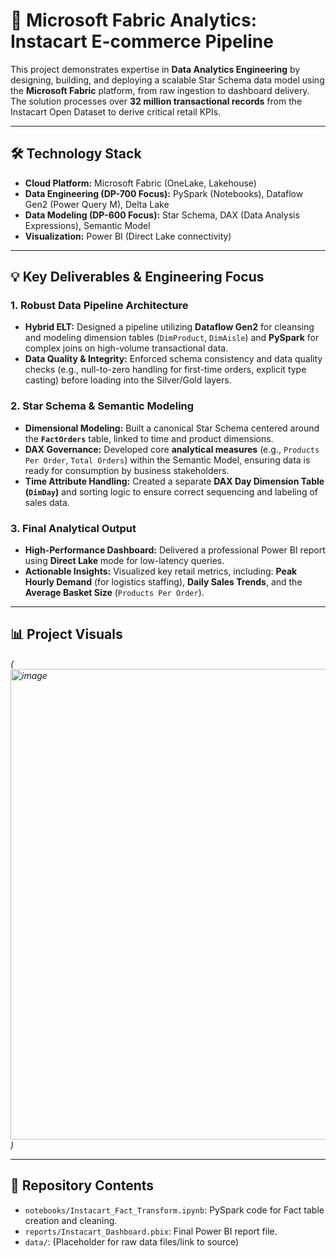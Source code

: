 # 🛒 Microsoft Fabric Analytics: Instacart E-commerce Pipeline

This project demonstrates expertise in **Data Analytics Engineering** by designing, building, and deploying a scalable Star Schema data model using the **Microsoft Fabric** platform, from raw ingestion to dashboard delivery. The solution processes over **32 million transactional records** from the Instacart Open Dataset to derive critical retail KPIs.

---

## 🛠️ Technology Stack

* **Cloud Platform:** Microsoft Fabric (OneLake, Lakehouse)
* **Data Engineering (DP-700 Focus):** PySpark (Notebooks), Dataflow Gen2 (Power Query M), Delta Lake
* **Data Modeling (DP-600 Focus):** Star Schema, DAX (Data Analysis Expressions), Semantic Model
* **Visualization:** Power BI (Direct Lake connectivity)

---

## 💡 Key Deliverables & Engineering Focus

### 1. Robust Data Pipeline Architecture
* **Hybrid ELT:** Designed a pipeline utilizing **Dataflow Gen2** for cleansing and modeling dimension tables (`DimProduct`, `DimAisle`) and **PySpark** for complex joins on high-volume transactional data.
* **Data Quality & Integrity:** Enforced schema consistency and data quality checks (e.g., null-to-zero handling for first-time orders, explicit type casting) before loading into the Silver/Gold layers.

### 2. Star Schema & Semantic Modeling
* **Dimensional Modeling:** Built a canonical Star Schema centered around the **`FactOrders`** table, linked to time and product dimensions.
* **DAX Governance:** Developed core **analytical measures** (e.g., `Products Per Order`, `Total Orders`) within the Semantic Model, ensuring data is ready for consumption by business stakeholders.
* **Time Attribute Handling:** Created a separate **DAX Day Dimension Table (`DimDay`)** and sorting logic to ensure correct sequencing and labeling of sales data.

### 3. Final Analytical Output
* **High-Performance Dashboard:** Delivered a professional Power BI report using **Direct Lake** mode for low-latency queries.
* **Actionable Insights:** Visualized key retail metrics, including: **Peak Hourly Demand** (for logistics staffing), **Daily Sales Trends**, and the **Average Basket Size** (`Products Per Order`).

---

## 📊 Project Visuals

*(<img width="1358" height="753" alt="image" src="https://github.com/user-attachments/assets/8523a509-465e-436b-a6bc-54524ff631eb" />
)*



---

## 📂 Repository Contents

* `notebooks/Instacart_Fact_Transform.ipynb`: PySpark code for Fact table creation and cleaning.
* `reports/Instacart_Dashboard.pbix`: Final Power BI report file.
* `data/`: (Placeholder for raw data files/link to source)
